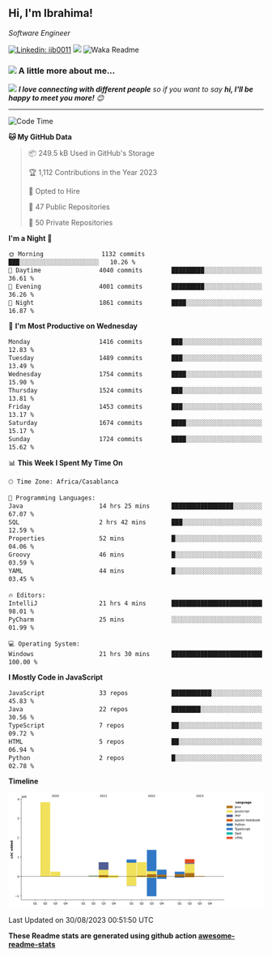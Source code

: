 <h2>Hi, I'm Ibrahima! </h2>
<p><em>Software Engineer 
</em></p>


[![Linkedin: iib0011](https://img.shields.io/badge/-iib0011-blue?style=flat-square&logo=Linkedin&logoColor=white&link=https://www.linkedin.com/in/iib0011/)](https://www.linkedin.com/in/iib0011/)
![](https://visitor-badge.glitch.me/badge?page_id=iib0011)
![Waka Readme](https://github.com/iib0011/iib0011/workflows/Waka%20Readme/badge.svg)


### <img src="https://media.giphy.com/media/VgCDAzcKvsR6OM0uWg/giphy.gif" width="50"> A little more about me...  


<img src="https://media.giphy.com/media/LnQjpWaON8nhr21vNW/giphy.gif" width="60"> <em><b>I love connecting with different people</b> so if you want to say <b>hi, I'll be happy to meet you more!</b> 😊</em>

---
<!--START_SECTION:waka-->
![Code Time](http://img.shields.io/badge/Code%20Time-2%2C447%20hrs%204%20mins-blue)

**🐱 My GitHub Data** 

> 📦 249.5 kB Used in GitHub's Storage 
 > 
> 🏆 1,112 Contributions in the Year 2023
 > 
> 💼 Opted to Hire
 > 
> 📜 47 Public Repositories 
 > 
> 🔑 50 Private Repositories 
 > 
**I'm a Night 🦉** 

```text
🌞 Morning                1132 commits        ███░░░░░░░░░░░░░░░░░░░░░░   10.26 % 
🌆 Daytime                4040 commits        █████████░░░░░░░░░░░░░░░░   36.61 % 
🌃 Evening                4001 commits        █████████░░░░░░░░░░░░░░░░   36.26 % 
🌙 Night                  1861 commits        ████░░░░░░░░░░░░░░░░░░░░░   16.87 % 
```
📅 **I'm Most Productive on Wednesday** 

```text
Monday                   1416 commits        ███░░░░░░░░░░░░░░░░░░░░░░   12.83 % 
Tuesday                  1489 commits        ███░░░░░░░░░░░░░░░░░░░░░░   13.49 % 
Wednesday                1754 commits        ████░░░░░░░░░░░░░░░░░░░░░   15.90 % 
Thursday                 1524 commits        ███░░░░░░░░░░░░░░░░░░░░░░   13.81 % 
Friday                   1453 commits        ███░░░░░░░░░░░░░░░░░░░░░░   13.17 % 
Saturday                 1674 commits        ████░░░░░░░░░░░░░░░░░░░░░   15.17 % 
Sunday                   1724 commits        ████░░░░░░░░░░░░░░░░░░░░░   15.62 % 
```


📊 **This Week I Spent My Time On** 

```text
🕑︎ Time Zone: Africa/Casablanca

💬 Programming Languages: 
Java                     14 hrs 25 mins      █████████████████░░░░░░░░   67.07 % 
SQL                      2 hrs 42 mins       ███░░░░░░░░░░░░░░░░░░░░░░   12.59 % 
Properties               52 mins             █░░░░░░░░░░░░░░░░░░░░░░░░   04.06 % 
Groovy                   46 mins             █░░░░░░░░░░░░░░░░░░░░░░░░   03.59 % 
YAML                     44 mins             █░░░░░░░░░░░░░░░░░░░░░░░░   03.45 % 

🔥 Editors: 
IntelliJ                 21 hrs 4 mins       █████████████████████████   98.01 % 
PyCharm                  25 mins             ░░░░░░░░░░░░░░░░░░░░░░░░░   01.99 % 

💻 Operating System: 
Windows                  21 hrs 30 mins      █████████████████████████   100.00 % 
```

**I Mostly Code in JavaScript** 

```text
JavaScript               33 repos            ███████████░░░░░░░░░░░░░░   45.83 % 
Java                     22 repos            ████████░░░░░░░░░░░░░░░░░   30.56 % 
TypeScript               7 repos             ██░░░░░░░░░░░░░░░░░░░░░░░   09.72 % 
HTML                     5 repos             ██░░░░░░░░░░░░░░░░░░░░░░░   06.94 % 
Python                   2 repos             █░░░░░░░░░░░░░░░░░░░░░░░░   02.78 % 
```



**Timeline**

![Lines of Code chart](https://raw.githubusercontent.com/iib0011/iib0011/master/assets/bar_graph.png)


 Last Updated on 30/08/2023 00:51:50 UTC
<!--END_SECTION:waka-->

**These Readme stats are generated using github action [awesome-readme-stats](https://github.com/iib0011/waka-readme-stats)**
